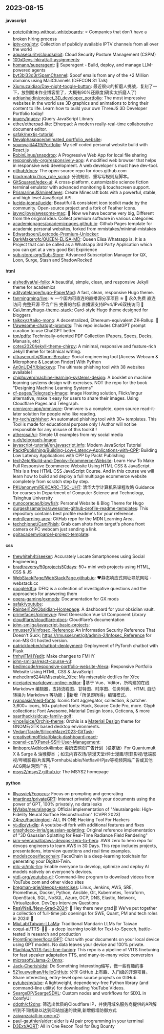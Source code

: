 ## 2023-08-15

#### javascript
* [poteto/hiring-without-whiteboards](https://github.com/poteto/hiring-without-whiteboards): ⭐️ Companies that don't have a broken hiring process
* [iptv-org/iptv](https://github.com/iptv-org/iptv): Collection of publicly available IPTV channels from all over the world
* [aquasecurity/cloudsploit](https://github.com/aquasecurity/cloudsploit): Cloud Security Posture Management (CSPM)
* [100xDevs-hkirat/all-assignments](https://github.com/100xDevs-hkirat/all-assignments): 
* [homanp/superagent](https://github.com/homanp/superagent): 🥷 Superagent - Build, deploy, and manage LLM-powered agents
* [byt3bl33d3r/SpamChannel](https://github.com/byt3bl33d3r/SpamChannel): Spoof emails from any of the +2 Million domains using MailChannels (DEFCON 31 Talk)
* [Xiumuzaidiao/Day-night-toggle-button](https://github.com/Xiumuzaidiao/Day-night-toggle-button): 最近很火的折磨人挑战，复刻了一下，放到期末作业博客里了，大概有90%还原度(确实太折磨人了)
* [adrianhajdin/project_3D_developer_portfolio](https://github.com/adrianhajdin/project_3D_developer_portfolio): The most impressive websites in the world use 3D graphics and animations to bring their content to life. Learn how to build your own ThreeJS 3D Developer Portfolio today!
* [jquery/jquery](https://github.com/jquery/jquery): jQuery JavaScript Library
* [ether/etherpad-lite](https://github.com/ether/etherpad-lite): Etherpad: A modern really-real-time collaborative document editor.
* [safak/nextjs-tutorial](https://github.com/safak/nextjs-tutorial): 
* [Devalphaspace/animated_portfolio_website](https://github.com/Devalphaspace/animated_portfolio_website): 
* [soumyajit4419/Portfolio](https://github.com/soumyajit4419/Portfolio): My self coded personal website build with React.js
* [RobinLinus/snapdrop](https://github.com/RobinLinus/snapdrop): A Progressive Web App for local file sharing
* [responsively-org/responsively-app](https://github.com/responsively-org/responsively-app): A modified web browser that helps in responsive web development. A web developer's must have dev-tool.
* [github/docs](https://github.com/github/docs): The open-source repo for docs.github.com
* [blackmatrix7/ios_rule_script](https://github.com/blackmatrix7/ios_rule_script): 分流规则、重写写规则及脚本。
* [GitSquared/edex-ui](https://github.com/GitSquared/edex-ui): A cross-platform, customizable science fiction terminal emulator with advanced monitoring & touchscreen support.
* [PrismarineJS/mineflayer](https://github.com/PrismarineJS/mineflayer): Create Minecraft bots with a powerful, stable, and high level JavaScript API.
* [lucide-icons/lucide](https://github.com/lucide-icons/lucide): Beautiful & consistent icon toolkit made by the community. Open-source project and a fork of Feather Icons.
* [jaywcjlove/awesome-mac](https://github.com/jaywcjlove/awesome-mac):  Now we have become very big, Different from the original idea. Collect premium software in various categories.
* [academicpages/academicpages.github.io](https://github.com/academicpages/academicpages.github.io): Github Pages template for academic personal websites, forked from mmistakes/minimal-mistakes
* [Edwardsoen/Leetcode-Premium-Unlocker](https://github.com/Edwardsoen/Leetcode-Premium-Unlocker): 
* [DarkMakerofc/QUEEN-ELISA-MD](https://github.com/DarkMakerofc/QUEEN-ELISA-MD): Queen Elisa Whatsapp is, It is a Project that can be called as a Whatsapp 3rd Party Application which you can get at a very good Bot Expirience
* [sub-store-org/Sub-Store](https://github.com/sub-store-org/Sub-Store): Advanced Subscription Manager for QX, Loon, Surge, Stash and ShadowRocket!

#### html
* [alshedivat/al-folio](https://github.com/alshedivat/al-folio): A beautiful, simple, clean, and responsive Jekyll theme for academics
* [adityatelange/hugo-PaperMod](https://github.com/adityatelange/hugo-PaperMod): A fast, clean, responsive Hugo theme.
* [fanmingming/live](https://github.com/fanmingming/live): ✯ 一个国内可直连的直播源分享项目 ✯ 🔕 永久免费 直连访问 完整开源 不含广告 完善的台标 直播源支持IPv4/IPv6双栈访问 🔕
* [CaiJimmy/hugo-theme-stack](https://github.com/CaiJimmy/hugo-theme-stack): Card-style Hugo theme designed for bloggers
* [taikoxyz/taiko-mono](https://github.com/taikoxyz/taiko-mono): A decentralized, Ethereum-equivalent ZK-Rollup. 🥁
* [f/awesome-chatgpt-prompts](https://github.com/f/awesome-chatgpt-prompts): This repo includes ChatGPT prompt curation to use ChatGPT better.
* [tpn/pdfs](https://github.com/tpn/pdfs): Technically-oriented PDF Collection (Papers, Specs, Decks, Manuals, etc)
* [cotes2020/jekyll-theme-chirpy](https://github.com/cotes2020/jekyll-theme-chirpy): A minimal, responsive and feature-rich Jekyll theme for technical writing.
* [ultrasecurity/Storm-Breaker](https://github.com/ultrasecurity/Storm-Breaker): Social engineering tool [Access Webcam & Microphone & Location Finder] With Python
* [An0nUD4Y/blackeye](https://github.com/An0nUD4Y/blackeye): The ultimate phishing tool with 38 websites available!
* [chiphuyen/machine-learning-systems-design](https://github.com/chiphuyen/machine-learning-systems-design): A booklet on machine learning systems design with exercises. NOT the repo for the book "Designing Machine Learning Systems"
* [cf-pages/Telegraph-Image](https://github.com/cf-pages/Telegraph-Image): Image Hosting solution, Flickr/imgur alternative, make it easy for users to share their images. Using Cloudflare Pages and Telegraph.
* [omnivore-app/omnivore](https://github.com/omnivore-app/omnivore): Omnivore is a complete, open source read-it-later solution for people who like reading.
* [htr-tech/zphisher](https://github.com/htr-tech/zphisher): An automated phishing tool with 30+ templates. This Tool is made for educational purpose only ! Author will not be responsible for any misuse of this toolkit !
* [atherosai/ui](https://github.com/atherosai/ui): Simple UI examples from my social media
* [x-dr/telegraph-Image](https://github.com/x-dr/telegraph-Image): 
* [javascript-tutorial/en.javascript.info](https://github.com/javascript-tutorial/en.javascript.info): Modern JavaScript Tutorial
* [PacktPublishing/Building-Low-Latency-Applications-with-CPP](https://github.com/PacktPublishing/Building-Low-Latency-Applications-with-CPP): Building Low Latency Applications with CPP by Packt Publishing
* [tech2etc/Build-and-Deploy-Ecommerce-Website](https://github.com/tech2etc/Build-and-Deploy-Ecommerce-Website): Learn How To Make Full Responsive Ecommerce Website Using HTML CSS & JavaScript. This is a free HTML CSS JavaScript Course. And in this course we will learn how to build and deploy a full multipage ecommerce website completely from scratch step by step.
* [PKUanonym/REKCARC-TSC-UHT](https://github.com/PKUanonym/REKCARC-TSC-UHT): 清华大学计算机系课程攻略 Guidance for courses in Department of Computer Science and Technology, Tsinghua University
* [nunocoracao/blowfish](https://github.com/nunocoracao/blowfish): Personal Website & Blog Theme for Hugo
* [durgeshsamariya/awesome-github-profile-readme-templates](https://github.com/durgeshsamariya/awesome-github-profile-readme-templates): This repository contains best profile readme's for your reference.
* [mdn/learning-area](https://github.com/mdn/learning-area): GitHub repo for the MDN Learning Area.
* [techchipnet/CamPhish](https://github.com/techchipnet/CamPhish): Grab cam shots from target's phone front camera or PC webcam just sending a link.
* [goitacademy/parcel-project-template](https://github.com/goitacademy/parcel-project-template): 

#### css
* [thewhiteh4t/seeker](https://github.com/thewhiteh4t/seeker): Accurately Locate Smartphones using Social Engineering
* [bradtraversy/50projects50days](https://github.com/bradtraversy/50projects50days): 50+ mini web projects using HTML, CSS & JS
* [WebStackPage/WebStackPage.github.io](https://github.com/WebStackPage/WebStackPage.github.io): ❤️静态响应式网址导航网站 - webstack.cc
* [google/dfiq](https://github.com/google/dfiq): DFIQ is a collection of investigative questions and the approaches for answering them
* [opera-gaming/gxmods](https://github.com/opera-gaming/gxmods): Documentation for GX mods
* [safak/youtube](https://github.com/safak/youtube): 
* [Rainbell129/Obsidian-Homepage](https://github.com/Rainbell129/Obsidian-Homepage): A dashboard for your obsidian vault.
* [primefaces/primevue](https://github.com/primefaces/primevue): Next Generation Vue UI Component Library
* [cloudflare/cloudflare-docs](https://github.com/cloudflare/cloudflare-docs): Cloudflare’s documentation
* [john-smilga/javascript-basic-projects](https://github.com/john-smilga/javascript-basic-projects): 
* [rmusser01/Infosec_Reference](https://github.com/rmusser01/Infosec_Reference): An Information Security Reference That Doesn't Suck; https://rmusser.net/git/admin-2/Infosec_Reference for non-MS Git hosted version.
* [patrickloeber/chatbot-deployment](https://github.com/patrickloeber/chatbot-deployment): Deployment of PyTorch chatbot with Flask
* [fmhy/FMHYedit](https://github.com/fmhy/FMHYedit): Make changes to FMHY
* [john-smilga/react-course-v3](https://github.com/john-smilga/react-course-v3): 
* [bedimcode/responsive-portfolio-website-Alexa](https://github.com/bedimcode/responsive-portfolio-website-Alexa): Responsive Portfolio Website Using HTML, CSS & JavaScript
* [mehedirm6244/Miserable_Xfce](https://github.com/mehedirm6244/Miserable_Xfce): My miserable dotfiles for Xfce
* [nicejade/markdown-online-editor](https://github.com/nicejade/markdown-online-editor): 📝基于 Vue、Vditor，所构建的在线 Markdown 编辑器，支持流程图、甘特图、时序图、任务列表、HTML 自动转换为 Markdown 等功能；🎉新增「所见即所得」编辑模式。
* [ryanoasis/nerd-fonts](https://github.com/ryanoasis/nerd-fonts): Iconic font aggregator, collection, & patcher. 3,600+ icons, 50+ patched fonts: Hack, Source Code Pro, more. Glyph collections: Font Awesome, Material Design Icons, Octicons, & more
* [saarthack/sidcup-family-golf](https://github.com/saarthack/sidcup-family-golf): 
* [vinceliuice/Orchis-theme](https://github.com/vinceliuice/Orchis-theme): Orchis is a [Material Design](https://material.io) theme for GNOME/GTK based desktop environments.
* [VedantTarale/SiliconMaze2023-GitTask](https://github.com/VedantTarale/SiliconMaze2023-GitTask): 
* [creativetimofficial/black-dashboard-react](https://github.com/creativetimofficial/black-dashboard-react): 
* [xpanel-cp/XPanel-SSH-User-Management](https://github.com/xpanel-cp/XPanel-SSH-User-Management): 
* [limbopro/Adblock4limbo](https://github.com/limbopro/Adblock4limbo): 毒奶去网页广告计划（稳定版）For Quantumult X & Surge & 油猴脚本 ；如去内容农场/禁漫天堂/绅士漫画/奈菲影视/低端影视/哔嘀影视/片库网/Pornhub/Jable/Netflav/HPjav等视频网站广告或其他ACG网站网页广告；
* [msys2/msys2.github.io](https://github.com/msys2/msys2.github.io): The MSYS2 homepage

#### python
* [lllyasviel/Fooocus](https://github.com/lllyasviel/Fooocus): Focus on prompting and generating
* [imartinez/privateGPT](https://github.com/imartinez/privateGPT): Interact privately with your documents using the power of GPT, 100% privately, no data leaks
* [NVlabs/neuralangelo](https://github.com/NVlabs/neuralangelo): Official implementation of "Neuralangelo: High-Fidelity Neural Surface Reconstruction" (CVPR 2023)
* [Z4nzu/hackingtool](https://github.com/Z4nzu/hackingtool): ALL IN ONE Hacking Tool For Hackers
* [yt-dlp/yt-dlp](https://github.com/yt-dlp/yt-dlp): A youtube-dl fork with additional features and fixes
* [graphdeco-inria/gaussian-splatting](https://github.com/graphdeco-inria/gaussian-splatting): Original reference implementation of "3D Gaussian Splatting for Real-Time Radiance Field Rendering"
* [iam-veeramalla/aws-devops-zero-to-hero](https://github.com/iam-veeramalla/aws-devops-zero-to-hero): AWS zero to hero repo for devops engineers to learn AWS in 30 Days. This repo includes projects, presentations, interview questions and real time examples.
* [modelscope/facechain](https://github.com/modelscope/facechain): FaceChain is a deep-learning toolchain for generating your Digital-Twin.
* [mlc-ai/mlc-llm](https://github.com/mlc-ai/mlc-llm): Enable everyone to develop, optimize and deploy AI models natively on everyone's devices.
* [ytdl-org/youtube-dl](https://github.com/ytdl-org/youtube-dl): Command-line program to download videos from YouTube.com and other video sites
* [bregman-arie/devops-exercises](https://github.com/bregman-arie/devops-exercises): Linux, Jenkins, AWS, SRE, Prometheus, Docker, Python, Ansible, Git, Kubernetes, Terraform, OpenStack, SQL, NoSQL, Azure, GCP, DNS, Elastic, Network, Virtualization. DevOps Interview Questions
* [ReaVNaiL/New-Grad-2024](https://github.com/ReaVNaiL/New-Grad-2024): 👋 Hey there new grad🎉! We've put together a collection of full-time job openings for SWE, Quant, PM and tech roles in 2024! 🚀
* [MiuLab/Taiwan-LLaMa](https://github.com/MiuLab/Taiwan-LLaMa): Traditional Mandarin LLMs for Taiwan
* [coqui-ai/TTS](https://github.com/coqui-ai/TTS): 🐸💬 - a deep learning toolkit for Text-to-Speech, battle-tested in research and production
* [PromtEngineer/localGPT](https://github.com/PromtEngineer/localGPT): Chat with your documents on your local device using GPT models. No data leaves your device and 100% private.
* [Plachtaa/VITS-fast-fine-tuning](https://github.com/Plachtaa/VITS-fast-fine-tuning): This repo is a pipeline of VITS finetuning for fast speaker adaptation TTS, and many-to-many voice conversion
* [microsoft/Llama-2-Onnx](https://github.com/microsoft/Llama-2-Onnx): 
* [Jack-Cherish/dsi](https://github.com/Jack-Cherish/dsi): Do Something Interesting缩写，做一些有趣的事
* [521xueweihan/HelloGitHub](https://github.com/521xueweihan/HelloGitHub): 分享 GitHub 上有趣、入门级的开源项目。Share interesting, entry-level open source projects on GitHub.
* [pytube/pytube](https://github.com/pytube/pytube): A lightweight, dependency-free Python library (and command-line utility) for downloading YouTube Videos.
* [SeargeDP/SeargeSDXL](https://github.com/SeargeDP/SeargeSDXL): Custom nodes and workflows for SDXL in ComfyUI
* [ddgth/cf2dns](https://github.com/ddgth/cf2dns): 筛选出优质的Cloudflare IP，并使用域名服务商提供的API解析到不同线路以达到网站加速的效果,新增假墙防御方式
* [zaivanza/all-in-one-v2](https://github.com/zaivanza/all-in-one-v2): 
* [paul-gauthier/aider](https://github.com/paul-gauthier/aider): aider is AI pair programming in your terminal
* [D3Ext/AORT](https://github.com/D3Ext/AORT): All in One Recon Tool for Bug Bounty
